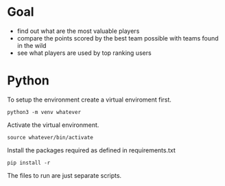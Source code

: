 # Goal

* find out what are the most valuable players
* compare the points scored by the best team possible with teams found in the wild
* see what players are used by top ranking users

# Python

To setup the environment create a virtual enviroment first.

`python3 -m venv whatever`

Activate the virtual environment.

`source whatever/bin/activate`

Install the packages required as defined in requirements.txt

`pip install -r`

The files to run are just separate scripts.

